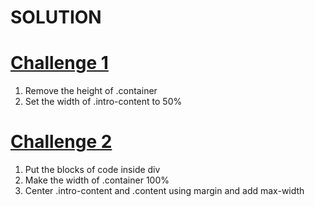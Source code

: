 # SOLUTION

# [Challenge 1](https://github.com/kthgrm/conquering-responsive-layouts/tree/main/challenge-1)

1. Remove the height of .container
2. Set the width of .intro-content to 50%

# [Challenge 2](https://github.com/kthgrm/conquering-responsive-layouts/tree/main/challenge-2)

1. Put the blocks of code inside div
2. Make the width of .container 100%
3. Center .intro-content and .content using margin and add max-width
